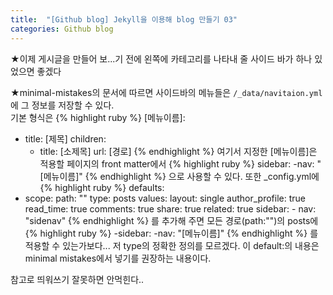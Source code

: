 ```yaml
---
title:  "[Github blog] Jekyll을 이용해 blog 만들기 03"
categories: Github blog
---
```

★이제 게시글을 만들어 보...기 전에 왼쪽에 카테고리를 나타내 줄 사이드 바가 하나 있었으면 좋겠다

★minimal-mistakes의 문서에 따르면 사이드바의 메뉴들은 `/_data/navitaion.yml`에 그 정보를 저장할 수 있다.<br>
기본 형식은
{% highlight ruby %}
[메뉴이름]:
  - title: [제목]
    children:
      - title: [소제목]
        url: [경로]
{% endhighlight %}
여기서 지정한 [메뉴이름]은 적용할 페이지의 front matter에서
{% highlight ruby %}
sidebar:
	-nav: "[메뉴이름]"
{% endhighlight %}
으로 사용할 수 있다. 
또한 _config.yml에
{% highlight ruby %}
defaults:
  - scope:
      path: ""
      type: posts
    values:
      layout: single
      author_profile: true
      read_time: true
      comments: true
      share: true
      related: true
      sidebar:
        - nav: "sidenav"
{% endhighlight %}
를 추가해 주면 모든 경로(path:"")의 posts에
{% highlight ruby %}
-sidebar:
	-nav: "[메뉴이름]"
{% endhighlight %}
를 적용할 수 있는가보다... 저 type의 정확한 정의를 모르겠다.
이 default:의 내용은 minimal mistakes에서 넣기를 권장하는 내용이다.

참고로 띄워쓰기 잘못하면 안먹힌다..